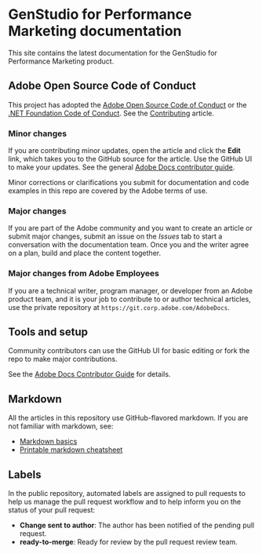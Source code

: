 # GenStudio for Performance Marketing documentation

This site contains the latest documentation for the GenStudio for Performance Marketing product.

## Adobe Open Source Code of Conduct

This project has adopted the [Adobe Open Source Code of Conduct](code-of-conduct.md) or the [.NET Foundation Code of Conduct](https://dotnetfoundation.org/about/policies/code-of-conduct). See the [Contributing](contributing.md) article.

### Minor changes

If you are contributing minor updates, open the article and click the **Edit** link, which takes you to the GitHub source for the article. Use the GitHub UI to make your updates. See the general [Adobe Docs contributor guide](https://experienceleague.adobe.com/en/docs/contributor/contributor-guide/introduction).

Minor corrections or clarifications you submit for documentation and code examples in this repo are covered by the Adobe terms of use.

### Major changes

If you are part of the Adobe community and you want to create an article or submit major changes, submit an issue on the _Issues_ tab to start a conversation with the documentation team. Once you and the writer agree on a plan, build and place the content together.

### Major changes from Adobe Employees

If you are a technical writer, program manager, or developer from an Adobe product team, and it is your job to contribute to or author technical articles, use the private repository at `https://git.corp.adobe.com/AdobeDocs`. 

## Tools and setup

Community contributors can use the GitHub UI for basic editing or fork the repo to make major contributions.

See the [Adobe Docs Contributor Guide](https://experienceleague.adobe.com/en/docs/contributor/contributor-guide/introduction) for details.

## Markdown

All the articles in this repository use GitHub-flavored markdown. If you are not familiar with markdown, see:

- [Markdown basics](https://docs.github.com/en/get-started/writing-on-github/getting-started-with-writing-and-formatting-on-github/basic-writing-and-formatting-syntax)
- [Printable markdown cheatsheet](https://docs.github.com/en/get-started/getting-started-with-git/git-cheatsheet)

## Labels

In the public repository, automated labels are assigned to pull requests to help us manage the pull request workflow and to help inform you on the status of your pull request:

- **Change sent to author**: The author has been notified of the pending pull request.
- **ready-to-merge**: Ready for review by the pull request review team.
